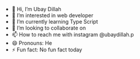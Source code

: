 - 👋 Hi, I’m Ubay Dillah
- 👀 I’m interested in web developer
- 🌱 I’m currently learning Type Script
- 💞️ I’m looking to collaborate on 
- 📫 How to reach me with instagram @ubaydillah.p
- 😄 Pronouns: He
- ⚡ Fun fact: No fun fact today

<!---
ubaydillah1/ubaydillah1 is a ✨ special ✨ repository because its `README.md` (this file) appears on your GitHub profile.
You can click the Preview link to take a look at your changes.
--->
